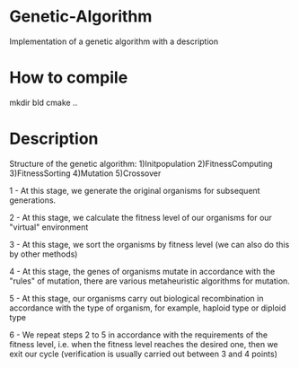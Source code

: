 # Genetic-Algorithm
  Implementation of a genetic algorithm with a description

# How to compile
  mkdir bld
  cmake ..
  
# Description
  Structure of the genetic algorithm:
    1)Initpopulation
    2)FitnessComputing
    3)FitnessSorting
    4)Mutation
    5)Crossover
    
  1 - At this stage, we generate the original organisms for subsequent generations.
  
  2 - At this stage, we calculate the fitness level of our organisms for our "virtual" environment
  
  3 - At this stage, we sort the organisms by fitness level (we can also do this by other methods)
  
  4 - At this stage, the genes of organisms mutate in accordance with the "rules" of mutation, there are various metaheuristic algorithms for mutation.
  
  5 - At this stage, our organisms carry out biological recombination in accordance with the type of organism, for example, haploid type or diploid type
  
  
  6 - We repeat steps 2 to 5 in accordance with the requirements of the fitness level, i.e. when the fitness level reaches the desired one, then we exit our cycle (verification is usually carried out between 3 and 4 points)
